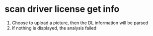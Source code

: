 scan driver license get info 
================
1. Choose to upload a picture, then the DL information will be parsed
2. If nothing is displayed, the analysis failed


